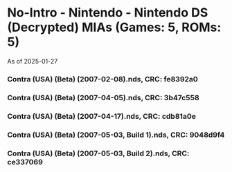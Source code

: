 # No-Intro - Nintendo - Nintendo DS (Decrypted) MIAs (Games: 5, ROMs: 5)
As of 2025-01-27
### Contra (USA) (Beta) (2007-02-08).nds, CRC: fe8392a0
### Contra (USA) (Beta) (2007-04-05).nds, CRC: 3b47c558
### Contra (USA) (Beta) (2007-04-17).nds, CRC: cdb81a0e
### Contra (USA) (Beta) (2007-05-03, Build 1).nds, CRC: 9048d9f4
### Contra (USA) (Beta) (2007-05-03, Build 2).nds, CRC: ce337069
